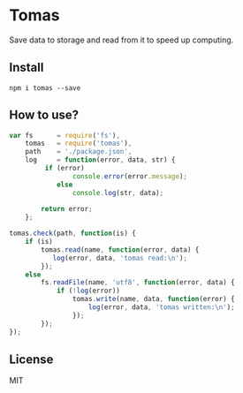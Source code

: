 # Tomas

Save data to storage and read from it to speed up computing.

## Install

```
npm i tomas --save
```
## How to use?

```js
var fs      = require('fs'),
    tomas   = require('tomas'),
    path    = './package.json',
    log     = function(error, data, str) {
         if (error)
                console.error(error.message);
            else
                console.log(str, data);
        
        return error;
    };

tomas.check(path, function(is) {
    if (is)
        tomas.read(name, function(error, data) {
           log(error, data, 'tomas read:\n');
        });
    else
        fs.readFile(name, 'utf8', function(error, data) {
            if (!log(error))
                tomas.write(name, data, function(error) {
                    log(error, data, 'tomas written:\n');
                });
        });
});
```

## License

MIT
